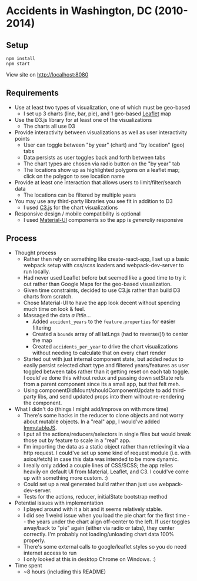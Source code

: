 # Accidents in Washington, DC (2010-2014)

## Setup
```
npm install
npm start
```
View site on <a href="http://localhost:8080">http://localhost:8080</a>

## Requirements
* Use at least two types of visualization, one of which must be geo-based
  - I set up 3 charts (line, bar, pie), and 1 geo-based <a href="https://leafletjs.com/">Leaflet</a> map 
* Use the D3.js library for at least one of the visualizations
  - The charts all use D3
* Provide interactivity between visualizations as well as user interactivity points
  - User can toggle between "by year" (chart) and "by location" (geo) tabs
  - Data persists as user toggles back and forth between tabs
  - The chart types are chosen via radio button on the "by year" tab
  - The locations show up as highlighted polygons on a leaflet map; click on the polygon to see location name
* Provide at least one interaction that allows users to limit/filter/search data
  - The locations can be filtered by multiple years
* You may use any third-party libraries you see fit in addition to D3
  - I used <a href="https://c3js.org/">C3.js</a> for the chart visualizations
* Responsive design / mobile compatibility is optional
  - I used <a href="https://material-ui.com/">Material-UI</a> components so the app is *generally* responsive


## Process
* Thought process
  - Rather then rely on something like create-react-app, I set up a basic webpack setup with css/scss loaders and webpack-dev-server to run locally.
  - Had never used Leaflet before but seemed like a good time to try it out rather than Google Maps for the geo-based visualization. 
  - Given time constraints, decided to use C3.js rather than build D3 charts from scratch.
  - Chose Material-UI to have the app look decent without spending much time on look & feel.
  - Massaged the data *a little*...
    - Added `accident_years` to the `feature.properties` for easier filtering
    - Created a `bounds` array of all latLngs (had to reverse()!) to center the map
    - Created `accidents_per_year` to drive the chart visualizations without needing to calculate that on every chart render
  - Started out with just internal component state, but added redux to easily persist selected chart type and filtered years/features as user toggled between tabs rather than it getting reset on each tab toggle. I could've done this without redux and passing down setState refs from a parent component since its a small app, but that felt meh.
  - Using componentDidMount/shouldComponentUpdate to add third-party libs, and send updated props into them without re-rendering the component.
* What I didn't do (things I might add/improve on with more time)
  - There's some hacks in the reducer to clone objects and not worry about mutable objects. In a "real" app, I would've added <a href="https://immutable-js.github.io/immutable-js/">ImmutableJS</a>.
  - I put all the actions/reducers/selectors in single files but would break those out by feature to scale in a "real" app.
  - I'm importing the data as a static object rather than retrieving it via a http request. I could've set up some kind of request module (i.e. with axios/fetch) in case this data was intended to be more dynamic.
  - I really only added a couple lines of CSS/SCSS; the app relies heavily on default UI from Material, Leaflet, and C3. I could've come up with something more custom. :)
  - Could set up a real generated build rather than just use webpack-dev-server.
  - Tests for the actions, reducer, initialState bootstrap method
* Potential issues with implementation
  - I played around with it a bit and it seems relatively stable. 
  - I did see 1 weird issue when you load the pie chart for the first time -- the years under the chart align off-center to the left. If user toggles away/back to "pie" again (either via radio or tabs), they center correctly. I'm probably not loading/unloading chart data 100% properly. 
  - There's some external calls to google/leaflet styles so you do need internet access to run
  - I only looked at this in desktop Chrome on Windows. :)
* Time spent
  - ~8 hours (including this README)
